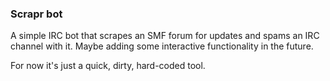 ### Scrapr bot
A simple IRC bot that scrapes an SMF forum for updates and spams an IRC channel
with it. Maybe adding some interactive functionality in the future. 

For now it's just a quick, dirty, hard-coded tool. 

